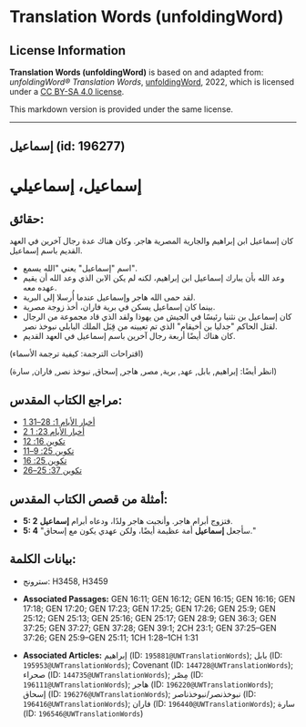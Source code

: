 # Translation Words (unfoldingWord)

## License Information

**Translation Words (unfoldingWord)** is based on and adapted from: _unfoldingWord® Translation Words_, [unfoldingWord](https://unfoldingword.org/utw), 2022, which is licensed under a [CC BY-SA 4.0 license](https://creativecommons.org/licenses/by-sa/4.0/legalcode.en).

This markdown version is provided under the same license.



--------------------------------

## إسماعيل (id: 196277)

إسماعيل، إسماعيلي
=================

حقائق:
------

كان إسماعيل ابن إبراهيم والجارية المصرية هاجر. وكان هناك عدة رجال آخرين في العهد القديم باسم إسماعيل.

* اسم "إسماعيل" يعني "الله يسمع".
* وعد الله بأن يبارك إسماعيل ابن إبراهيم، لكنه لم يكن الابن الذي وعد الله أن يقيم عهده معه.
* لقد حمى الله هاجر وإسماعيل عندما أُرسلا إلى البرية.
* بينما كان إسماعيل يسكن في برية فاران، أخذ زوجة مصرية.
* كان إسماعيل بن نثنيا رئيسًا في الجيش من يهوذا ولقد الذي قاد مجموعة من الرجال لقتل الحاكم "جدليا بن أخيقام" الذي تم تعيينه من قِبَل الملك البابلي نبوخذ نصر.
* كان هناك أيضًا أربعة رجال آخرين باسم إسماعيل في العهد القديم.

(اقتراحات الترجمة: كيفية ترجمة الأسماء)

(انظر أيضًا: إبراهيم, بابل, عهد, برية, مصر, هاجر, إسحاق, نبوخذ نصر, فاران, سارة)

مراجع الكتاب المقدس:
--------------------

* [1 أخبار الأيام 1: 28–31](https://ref.ly/1Chr1:28-1Chr1:31)
* [2 أخبار الأيام 23: 1](https://ref.ly/2Chr23:1)
* [تكوين 16: 12](https://ref.ly/Gen16:12)
* [تكوين 25: 9–11](https://ref.ly/Gen25:9-Gen25:11)
* [تكوين 25: 16](https://ref.ly/Gen25:16)
* [تكوين 37: 25–26](https://ref.ly/Gen37:25-Gen37:26)

أمثلة من قصص الكتاب المقدس:
---------------------------

* **5: 2** فتزوج أبرام هاجر. وأنجبت هاجر ولدًا، ودعاه أبرام **إسماعيل**.
* **5: 4** "سأجعل **إسماعيل** أمة عظيمة أيضًا، ولكن عهدي يكون مع إسحاق."

بيانات الكلمة:
--------------

* سترونج: H3458, H3459

* **Associated Passages:** GEN 16:11; GEN 16:12; GEN 16:15; GEN 16:16; GEN 17:18; GEN 17:20; GEN 17:23; GEN 17:25; GEN 17:26; GEN 25:9; GEN 25:12; GEN 25:13; GEN 25:16; GEN 25:17; GEN 28:9; GEN 36:3; GEN 37:25; GEN 37:27; GEN 37:28; GEN 39:1; 2CH 23:1; GEN 37:25–GEN 37:26; GEN 25:9–GEN 25:11; 1CH 1:28–1CH 1:31
* **Associated Articles:** إبراهيم (ID: `195881@UWTranslationWords`); بابل (ID: `195953@UWTranslationWords`); Covenant (ID: `144728@UWTranslationWords`); صحراء (ID: `144735@UWTranslationWords`); مِصْر (ID: `196111@UWTranslationWords`); هاجر (ID: `196220@UWTranslationWords`); إسحاق (ID: `196276@UWTranslationWords`); نبوخذنصر/نبوخذناصر (ID: `196416@UWTranslationWords`); فاران (ID: `196440@UWTranslationWords`); سارة (ID: `196546@UWTranslationWords`)

